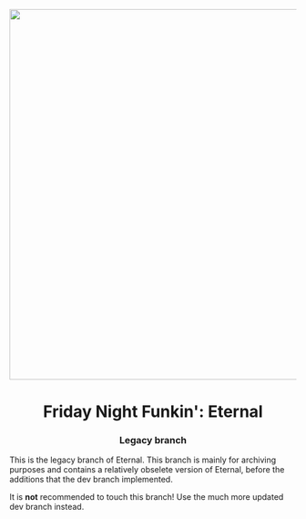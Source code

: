 <p align="center">
    <img src="art/logo.png" width="650"/>
    <h1 align="center">Friday Night Funkin': Eternal </h1>
    <h3 align="center">Legacy branch</h3>
</p>

This is the legacy branch of Eternal. This branch is mainly for archiving purposes and contains a relatively obselete version of Eternal, before the additions that the dev branch implemented.

It is **not** recommended to touch this branch! Use the much more updated dev branch instead.
